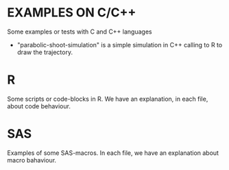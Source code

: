 # EXAMPLES ON C/C++
Some examples or tests with C and C++ languages

* "parabolic-shoot-simulation" is a simple simulation in C++ calling to R to draw the trajectory.


# R
Some scripts or code-blocks in R. We  have an explanation, in each file, about code behaviour.


# SAS
Examples of some SAS-macros. In each file, we have an explanation about macro bahaviour.



